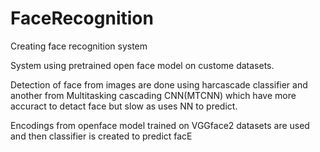 # FaceRecognition
Creating face recognition system

System using pretrained open face model on custome datasets.

Detection of face from images are done using harcascade classifier and another from Multitasking cascading CNN(MTCNN) which have more accuract to detact face but slow as uses NN to predict.

Encodings from openface model trained on VGGface2 datasets are used and then classifier is created to predict facE
